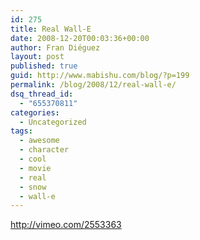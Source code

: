 ```yaml
---
id: 275
title: Real Wall-E
date: 2008-12-20T00:03:36+00:00
author: Fran Diéguez
layout: post
published: true
guid: http://www.mabishu.com/blog/?p=199
permalink: /blog/2008/12/real-wall-e/
dsq_thread_id:
  - "655370811"
categories:
  - Uncategorized
tags:
  - awesome
  - character
  - cool
  - movie
  - real
  - snow
  - wall-e
---
```

http://vimeo.com/2553363